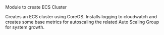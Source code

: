 Module to create ECS Cluster

Creates an ECS cluster using CoreOS.  Installs logging to cloudwatch and creates some base metrics for autoscaling
the related Auto Scaling Group for system growth.
